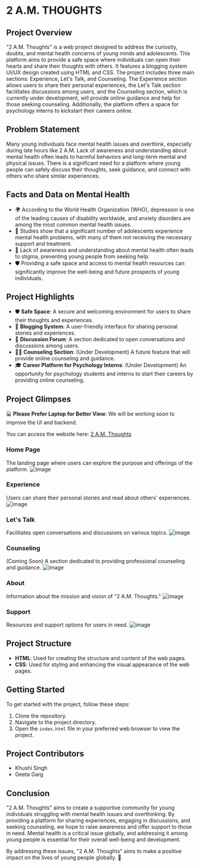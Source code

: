 # 2 A.M. THOUGHTS

## Project Overview
"2 A.M. Thoughts" is a web project designed to address the curiosity, doubts, and mental health concerns of young minds and adolescents. This platform aims to provide a safe space where individuals can open their hearts and share their thoughts with others. It features a blogging system UI/UX design created using HTML and CSS. The project includes three main sections: Experience, Let's Talk, and Counseling. The Experience section allows users to share their personal experiences, the Let's Talk section facilitates discussions among users, and the Counseling section, which is currently under development, will provide online guidance and help for those seeking counseling. Additionally, the platform offers a space for psychology interns to kickstart their careers online.

## Problem Statement
Many young individuals face mental health issues and overthink, especially during late hours like 2 A.M. Lack of awareness and understanding about mental health often leads to harmful behaviors and long-term mental and physical issues. There is a significant need for a platform where young people can safely discuss their thoughts, seek guidance, and connect with others who share similar experiences.

## Facts and Data on Mental Health
- 🌍 According to the World Health Organization (WHO), depression is one of the leading causes of disability worldwide, and anxiety disorders are among the most common mental health issues.
- 🧠 Studies show that a significant number of adolescents experience mental health problems, with many of them not receiving the necessary support and treatment.
- 🚫 Lack of awareness and understanding about mental health often leads to stigma, preventing young people from seeking help.
- 🛡️ Providing a safe space and access to mental health resources can significantly improve the well-being and future prospects of young individuals.

## Project Highlights
- 🛡️ **Safe Space**: A secure and welcoming environment for users to share their thoughts and experiences.
- 📝 **Blogging System**: A user-friendly interface for sharing personal stories and experiences.
- 💬 **Discussion Forum**: A section dedicated to open conversations and discussions among users.
- 🧑‍⚕️ **Counseling Section**: (Under Development) A future feature that will provide online counseling and guidance.
- 🎓 **Career Platform for Psychology Interns**: (Under Development) An opportunity for psychology students and interns to start their careers by providing online counseling.

## Project Glimpses
💻 **Please Prefer Laptop for Better View**: We will be working soon to improve the UI and backend.

You can access the website here: [2 A.M. Thoughts](https://manvi1718.github.io/2AMT/index.html)

### Home Page
The landing page where users can explore the purpose and offerings of the platform.
![image](https://github.com/user-attachments/assets/a504c914-8963-4136-aff7-d44f5be26eb1)

### Experience
Users can share their personal stories and read about others' experiences.
![image](https://github.com/user-attachments/assets/89e553c1-9f5f-44b2-bb13-b348e5d8d624)

### Let's Talk
Facilitates open conversations and discussions on various topics.
![image](https://github.com/user-attachments/assets/704ae890-e01c-4b94-9c58-f387d5cd9117)

### Counseling
(Coming Soon) A section dedicated to providing professional counseling and guidance.
![image](https://github.com/user-attachments/assets/f94ef99f-c7fc-488a-99bc-42804fb38dc6)

### About
Information about the mission and vision of "2 A.M. Thoughts."
![image](https://github.com/user-attachments/assets/e4b5101c-d401-4039-929d-297a3d698ab7)

### Support
Resources and support options for users in need.
![image](https://github.com/user-attachments/assets/13a96292-8ff7-46f1-982a-54754ea059d4)

## Project Structure
- **HTML**: Used for creating the structure and content of the web pages.
- **CSS**: Used for styling and enhancing the visual appearance of the web pages.

## Getting Started
To get started with the project, follow these steps:
1. Clone the repository.
2. Navigate to the project directory.
3. Open the `index.html` file in your preferred web browser to view the project.

## Project Contributors
- Khushi Singh
- Geeta Garg

## Conclusion
"2 A.M. Thoughts" aims to create a supportive community for young individuals struggling with mental health issues and overthinking. By providing a platform for sharing experiences, engaging in discussions, and seeking counseling, we hope to raise awareness and offer support to those in need. Mental health is a critical issue globally, and addressing it among young people is essential for their overall well-being and development.

By addressing these issues, "2 A.M. Thoughts" aims to make a positive impact on the lives of young people globally. 🌟
